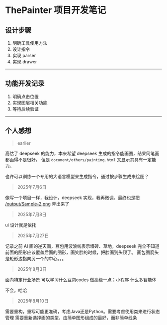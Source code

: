 # ThePainter 项目开发笔记

## 设计步骤

1. 明确工具使用方法
2. 设计指令
3. 实现 parser
4. 实现 drawer

---

## 功能开发记录

1. 明确点击位置
2. 实现图层相关功能
3. 等待后续验证

---

## 个人感想

> earlier

高估了 deepseek 的能力，本来希望 deepseek 生成的指令能画图，结果简笔画都画得不是很好。
但是 `document/others/painting.html` 又显示其具有一定能力。

也许可以训练一个专用的大语言模型来生成指令，通过按步骤生成来绘图？

> 2025年7月6日

像写一个项目一样，我设计，deepseek 实现，我再微调。最终也是把 [/output/Sample-2.png](/src/main/resources/output/Sample-2.png) 弄出来了

> 2025年7月8日

ui 设计就是依托

> 2025年7月27日

记录之前 AI 画的逆天画，豆包用波浪线表示墙砖、草地，deepseek 完全不知道前面的图形应该覆盖后面的图形，画笑脸的时候，把脸画到头顶了。
画包图箭头是矩形边指向另一个的中心。。。

> 2025年8月3日

面向特定行业场景
可以学习什么豆包codes
做高级一点；小程序
什么多智能体

不会，哈哈

> 2025年8月10日

需要重构，重写可能更准确，考虑Java还是Python。需要考虑使用类来进行状态管理
需要重新选择画的类型，由简单图形组成的最好，而非简单线条